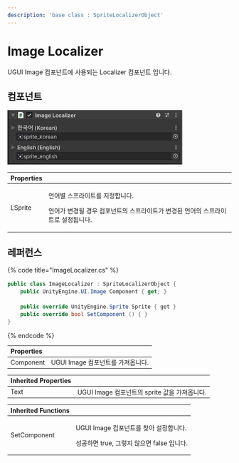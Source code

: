 ```yaml
---
description: 'base class : SpriteLocalizerObject'
---
```


# Image Localizer

UGUI Image 컴포넌트에 사용되는 Localizer 컴포넌트 입니다.

## 컴포넌트

![](../../../.gitbook/assets/image_localizer_inspector.png)

<table>
  <thead>
    <tr>
      <th style="text-align:left">Properties</th>
      <th style="text-align:left"></th>
    </tr>
  </thead>
  <tbody>
    <tr>
      <td style="text-align:left">LSprite</td>
      <td style="text-align:left">
        <p>&#xC5B8;&#xC5B4;&#xBCC4; &#xC2A4;&#xD504;&#xB77C;&#xC774;&#xD2B8;&#xB97C;
          &#xC9C0;&#xC815;&#xD569;&#xB2C8;&#xB2E4;.</p>
        <p>&#xC5B8;&#xC5B4;&#xAC00; &#xBCC0;&#xACBD;&#xB420; &#xACBD;&#xC6B0; &#xCEF4;&#xD3EC;&#xB10C;&#xD2B8;&#xC758;
          &#xC2A4;&#xD504;&#xB77C;&#xC774;&#xD2B8;&#xAC00; &#xBCC0;&#xACBD;&#xB41C;
          &#xC5B8;&#xC5B4;&#xC758; &#xC2A4;&#xD504;&#xB77C;&#xC774;&#xD2B8;&#xB85C;
          &#xC124;&#xC815;&#xB429;&#xB2C8;&#xB2E4;.</p>
      </td>
    </tr>
  </tbody>
</table>

## 레퍼런스

{% code title="ImageLocalizer.cs" %}
```csharp
public class ImageLocalizer : SpriteLocalizerObject {
    public UnityEngine.UI.Image Component { get; }
    
    public override UnityEngine.Sprite Sprite { get }  
    public override bool SetComponent () { }
}
```
{% endcode %}

| Properties |  |
| :--- | :--- |
| Component | UGUI Image 컴포넌트를 가져옵니다. |

| Inherited Properties |  |
| :--- | :--- |
| Text | UGUI Image 컴포넌트의 sprite 값을 가져옵니다. |

<table>
  <thead>
    <tr>
      <th style="text-align:left">Inherited Functions</th>
      <th style="text-align:left"></th>
    </tr>
  </thead>
  <tbody>
    <tr>
      <td style="text-align:left">SetComponent</td>
      <td style="text-align:left">
        <p>UGUI Image &#xCEF4;&#xD3EC;&#xB10C;&#xD2B8;&#xB97C; &#xCC3E;&#xC544; &#xC124;&#xC815;&#xD569;&#xB2C8;&#xB2E4;.</p>
        <p>&#xC131;&#xACF5;&#xD558;&#xBA74; true, &#xADF8;&#xB807;&#xC9C0; &#xC54A;&#xC73C;&#xBA74;
          false &#xC785;&#xB2C8;&#xB2E4;.</p>
      </td>
    </tr>
  </tbody>
</table>

